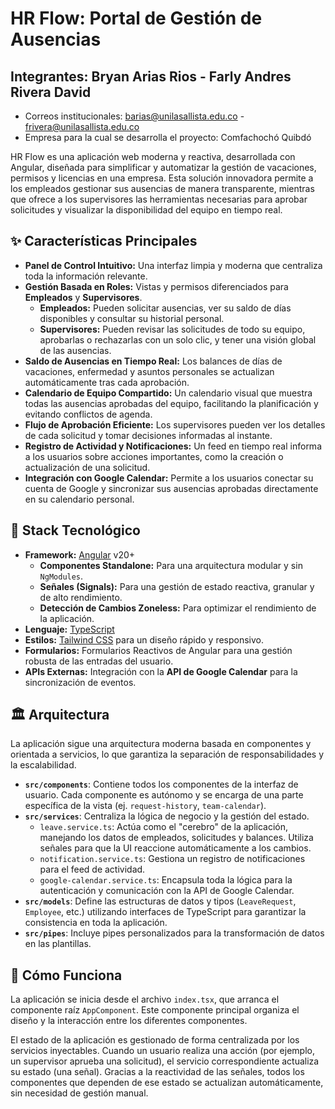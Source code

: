 
# HR Flow: Portal de Gestión de Ausencias

## Integrantes: Bryan Arias Rios - Farly Andres Rivera David
- Correos institucionales: barias@unilasallista.edu.co - frivera@unilasallista.edu.co
- Empresa para la cual se desarrolla el proyecto: Comfachochó Quibdó


HR Flow es una aplicación web moderna y reactiva, desarrollada con Angular, diseñada para simplificar y automatizar la gestión de vacaciones, permisos y licencias en una empresa. Esta solución innovadora permite a los empleados gestionar sus ausencias de manera transparente, mientras que ofrece a los supervisores las herramientas necesarias para aprobar solicitudes y visualizar la disponibilidad del equipo en tiempo real.

## ✨ Características Principales

- **Panel de Control Intuitivo:** Una interfaz limpia y moderna que centraliza toda la información relevante.
- **Gestión Basada en Roles:** Vistas y permisos diferenciados para **Empleados** y **Supervisores**.
  - **Empleados:** Pueden solicitar ausencias, ver su saldo de días disponibles y consultar su historial personal.
  - **Supervisores:** Pueden revisar las solicitudes de todo su equipo, aprobarlas o rechazarlas con un solo clic, y tener una visión global de las ausencias.
- **Saldo de Ausencias en Tiempo Real:** Los balances de días de vacaciones, enfermedad y asuntos personales se actualizan automáticamente tras cada aprobación.
- **Calendario de Equipo Compartido:** Un calendario visual que muestra todas las ausencias aprobadas del equipo, facilitando la planificación y evitando conflictos de agenda.
- **Flujo de Aprobación Eficiente:** Los supervisores pueden ver los detalles de cada solicitud y tomar decisiones informadas al instante.
- **Registro de Actividad y Notificaciones:** Un feed en tiempo real informa a los usuarios sobre acciones importantes, como la creación o actualización de una solicitud.
- **Integración con Google Calendar:** Permite a los usuarios conectar su cuenta de Google y sincronizar sus ausencias aprobadas directamente en su calendario personal.

## 🚀 Stack Tecnológico

- **Framework:** [Angular](https://angular.dev/) v20+
  - **Componentes Standalone:** Para una arquitectura modular y sin `NgModules`.
  - **Señales (Signals):** Para una gestión de estado reactiva, granular y de alto rendimiento.
  - **Detección de Cambios Zoneless:** Para optimizar el rendimiento de la aplicación.
- **Lenguaje:** [TypeScript](https://www.typescriptlang.org/)
- **Estilos:** [Tailwind CSS](https://tailwindcss.com/) para un diseño rápido y responsivo.
- **Formularios:** Formularios Reactivos de Angular para una gestión robusta de las entradas del usuario.
- **APIs Externas:** Integración con la **API de Google Calendar** para la sincronización de eventos.

## 🏛️ Arquitectura

La aplicación sigue una arquitectura moderna basada en componentes y orientada a servicios, lo que garantiza la separación de responsabilidades y la escalabilidad.

- **`src/components`**: Contiene todos los componentes de la interfaz de usuario. Cada componente es autónomo y se encarga de una parte específica de la vista (ej. `request-history`, `team-calendar`).
- **`src/services`**: Centraliza la lógica de negocio y la gestión del estado.
  - `leave.service.ts`: Actúa como el "cerebro" de la aplicación, manejando los datos de empleados, solicitudes y balances. Utiliza señales para que la UI reaccione automáticamente a los cambios.
  - `notification.service.ts`: Gestiona un registro de notificaciones para el feed de actividad.
  - `google-calendar.service.ts`: Encapsula toda la lógica para la autenticación y comunicación con la API de Google Calendar.
- **`src/models`**: Define las estructuras de datos y tipos (`LeaveRequest`, `Employee`, etc.) utilizando interfaces de TypeScript para garantizar la consistencia en toda la aplicación.
- **`src/pipes`**: Incluye pipes personalizados para la transformación de datos en las plantillas.

## 🏁 Cómo Funciona

La aplicación se inicia desde el archivo `index.tsx`, que arranca el componente raíz `AppComponent`. Este componente principal organiza el diseño y la interacción entre los diferentes componentes.

El estado de la aplicación es gestionado de forma centralizada por los servicios inyectables. Cuando un usuario realiza una acción (por ejemplo, un supervisor aprueba una solicitud), el servicio correspondiente actualiza su estado (una señal). Gracias a la reactividad de las señales, todos los componentes que dependen de ese estado se actualizan automáticamente, sin necesidad de gestión manual.
